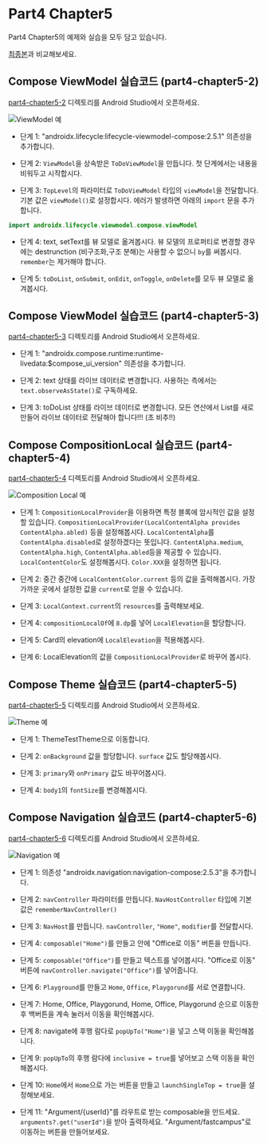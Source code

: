 # Part4 Chapter5

Part4 Chapter5의 예제와 실습을 모두 담고 있습니다.

[최종본](../../tree/final)과 비교해보세요.

## Compose ViewModel 실습코드 (part4-chapter5-2)

[part4-chapter5-2](part4-chapter5-2) 디렉토리를 Android Studio에서 오픈하세요.

![ViewModel 예](./screenshots/viewmodel.png)

 * 단계 1: "androidx.lifecycle:lifecycle-viewmodel-compose:2.5.1" 의존성을 추가합니다.

 * 단계 2: `ViewModel`을 상속받은 `ToDoViewModel`을 만듭니다. 첫 단계에서는 내용을 비워두고 시작합시다.

 * 단계 3: `TopLevel`의 파라미터로 `ToDoViewModel` 타입의 `viewModel`을
  전달합니다. 기본 값은 `viewModel()`로 설정합시다.
  에러가 발생하면 아래의 `import` 문을 추가합니다.

  ```kotlin
  import androidx.lifecycle.viewmodel.compose.viewModel
  ```

 * 단계 4: text, setText를 뷰 모델로 옮겨봅시다.
  뷰 모델의 프로퍼티로 변경할 경우에는 destrunction (비구조화,구조 분해)는 사용할
  수 없으니 `by`를 써봅시다. `remember`는 제거해야 합니다.

 * 단계 5: `toDoList`, `onSubmit`, `onEdit`, `onToggle`,
  `onDelete`를 모두 뷰 모델로 옮겨봅시다.

## Compose ViewModel 실습코드 (part4-chapter5-3)

[part4-chapter5-3](part4-chapter5-3) 디렉토리를 Android Studio에서 오픈하세요.

 * 단계 1: "androidx.compose.runtime:runtime-livedata:$compose_ui_version" 의존성을 추가합니다.

 * 단계 2: text 상태를 라이브 데이터로 변경합니다.
  사용하는 측에서는 `text.observeAsState()`로 구독하세요.

 * 단계 3: toDoList 상태를 라이브 데이터로 변경합니다.
  모든 연산에서 List를 새로 만들어 라이브 데이터로 전달해야 합니다!!!
  (초 비추!!)

## Compose CompositionLocal 실습코드 (part4-chapter5-4)

[part4-chapter5-4](part4-chapter5-4) 디렉토리를 Android Studio에서 오픈하세요.

![Composition Local 예](./screenshots/composition-local.png)

  * 단계 1: `CompositionLocalProvider`을 이용하면 특정 블록에 암시적인 값을 설정할 있습니다.
  `CompositionLocalProvider(LocalContentAlpha provides ContentAlpha.abled)`
  등을 설정해봅시다.
  `LocalContentAlpha`를 `ContentAlpha.disabled`로 설정하겠다는 뜻입니다.
  `ContentAlpha.medium`, `ContentAlpha.high`, `ContentAlpha.abled`등을
  제공할 수 있습니다.
  `LocalContentColor`도 설정해봅시다. `Color.XXX`을 설정하면 됩니다.

 * 단계 2: 중간 중간에 `LocalContentColor.current` 등의 값을 출력해봅시다.
  가장 가까운 곳에서 설정한 값을 `current`로 얻을 수 있습니다.

 * 단계 3: `LocalContext.current`의 `resources`를 출력해보세요.

 * 단계 4: `compositionLocalOf`에 `8.dp`를 넣어 `LocalElevation`을 할당합니다.

 * 단계 5: Card의 elevation에 `LocalElevation`을 적용해봅시다.
 * 단계 6: LocalElevation의 값을 `CompositionLocalProvider`로
  바꾸어 봅시다.

## Compose Theme 실습코드 (part4-chapter5-5)

[part4-chapter5-5](part4-chapter5-5) 디렉토리를 Android Studio에서 오픈하세요.

![Theme 예](./screenshots/theme.png)

 * 단계 1: ThemeTestTheme으로 이동합니다.

 * 단계 2: `onBackground` 값을 할당합니다.
   `surface` 값도 할당해봅시다.

 * 단계 3: `primary`와 `onPrimary` 값도 바꾸어봅시다.

 * 단계 4: `body1`의 `fontSize`를 변경해봅시다.

## Compose Navigation 실습코드 (part4-chapter5-6)

[part4-chapter5-6](part4-chapter5-6) 디렉토리를 Android Studio에서 오픈하세요.

![Navigation 예](./screenshots/navigation.png)

 * 단계 1: 의존성 "androidx.navigation:navigation-compose:2.5.3"을 추가합니다.

 * 단계 2: `navController` 파라미터를 만듭니다.
  `NavHostController` 타입에 기본 값은 `rememberNavController()`

 * 단계 3: `NavHost`를 만듭니다.
  `navController`, `"Home"`, `modifier`를 전달합시다.

 * 단계 4: `composable("Home")`를 만들고 안에 "Office로 이동" 버튼을
  만듭니다.

 * 단계 5: `composable("Office")`를 만들고 텍스트를 넣어봅시다.
  "Office로 이동" 버튼에 `navController.navigate("Office")`를
  넣어줍니다.

 * 단계 6: `Playground`를 만들고 `Home`, `Office`, `Playgorund`를
  서로 연결합니다.

 * 단계 7: Home, Office, Playgorund, Home, Office, Playgorund
  순으로 이동한 후 백버튼을 계속 눌러서 이동을 확인해봅시다.

 * 단계 8: navigate에 후행 람다로 `popUpTo("Home")`을 넣고 스택 이동을
  확인해봅니다.

 * 단계 9: `popUpTo`의 후행 람다에 `inclusive = true`를 넣어보고
  스택 이동을 확인해봅시다.

 * 단계 10: `Home`에서 `Home`으로 가는 버튼을 만들고
  `launchSingleTop = true`을 설정해보세요.

 * 단계 11: "Argument/{userId}"를 라우트로 받는
  composable을 만드세요.
  `arguments?.get("userId")`을 받아 출력하세요.
  "Argument/fastcampus"로 이동하는 버튼을 만들어보세요.